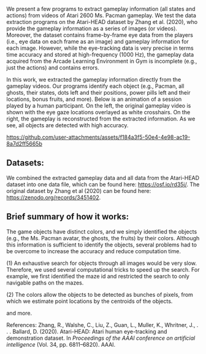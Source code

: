 We present a few programs to extract gameplay information (all states and actions) from videos of Atari 2600 Ms. Pacman gameplay. We test the data extraction programs on the Atari-HEAD dataset by Zhang et al. (2020), who provide the gameplay information as a series of images (or videos). Moreover, the dataset contains frame-by-frame eye data from the players (i.e., eye data on each frame as an image) and gameplay information for each image. However, while the eye-tracking data is very precise in terms time accuracy and stored at high-frequency (1000 Hz), the gameplay data acquired from the Arcade Learning Environment in Gym is incomplete (e.g., just the actions) and contains errors. 

In this work, we extracted the gameplay information directly from the gameplay videos. Our programs identify each object (e.g., Pacman, all ghosts, their states, dots left and their positions, power pills left and their locations, bonus fruits, and more). Below is an animation of a session played by a human participant. On the left, the original gameplay video is shown with the eye gaze locations overlayed as white crosshairs. On the right, the gameplay is reconstructed from the extracted information. As we see, all objects are detected with high accuracy.

https://github.com/user-attachments/assets/f184a3f5-50e4-4e98-ac19-8a7d2ff5665b

## Datasets:
We combined the extracted gameplay data and all data from the Atari-HEAD dataset into one data file, which can be found here: https://osf.io/rd35j/. The original dataset by Zhang et al (2020) can be found here: https://zenodo.org/records/3451402.

## Brief summary of how it works:
The game objects have distinct colors, and we simply identified the objects (e.g., the Ms. Pacman avatar, the ghosts, the fruits) by their colors. Although this information is sufficient to identify the objects, several problems had to be overcome to increase the accuracy and reduce computation time.

(1) An exhaustive search for objects through all images would be very slow. Therefore, we used several computational tricks to speed up the search. For example, we first identified the maze id and restricted the search to only navigable paths on the mazes.

(2) The colors allow the objects to be detected as bunches of pixels, from which we estimate point locations by the centroids of the objects.

and more.

References:
Zhang, R., Walshe, C., Liu, Z., Guan, L., Muller, K., Whritner, J., . . . Ballard, D. (2020). Atari-HEAD: Atari human eye-tracking and demonstration dataset. In *Proceedings of the AAAI conference on artificial intelligence* (Vol. 34, pp. 6811–6820). AAAI.
